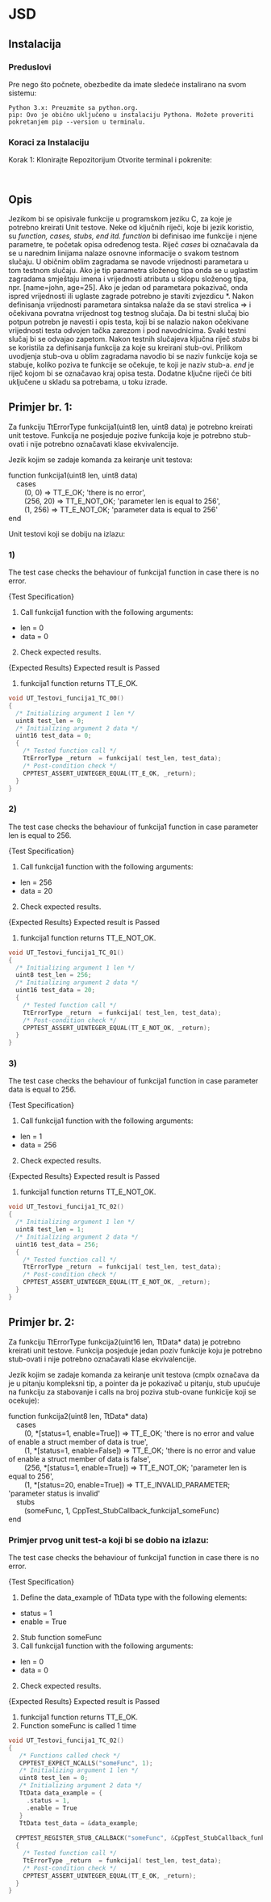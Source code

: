 # JSD

## Instalacija

### Preduslovi

Pre nego što počnete, obezbedite da imate sledeće instalirano na svom sistemu:

```
Python 3.x: Preuzmite sa python.org.
pip: Ovo je obično uključeno u instalaciju Pythona. Možete proveriti pokretanjem pip --version u terminalu.
```

### Koraci za Instalaciju

Korak 1: Klonirajte Repozitorijum
Otvorite terminal i pokrenite:

```


```

## Opis

Jezikom bi se opisivale funkcije u programskom jeziku C, za koje je potrebno kreirati Unit testove. Neke od ključnih riječi, koje bi jezik koristio, su  *function, cases, stubs, end itd. function* bi definisao ime funkcije i njene parametre, te početak opisa određenog testa. Riječ *cases* bi označavala da se u narednim linijama nalaze osnovne informacije o svakom testnom slučaju. U običnim oblim zagradama se navode vrijednosti parametara u tom testnom slučaju. Ako je tip parametra složenog tipa onda se u uglastim zagradama smještaju imena i vrijednosti atributa u sklopu složenog tipa, npr. \[name=john, age=25]. Ako je jedan od parametara pokazivač, onda ispred vrijednosti ili uglaste zagrade potrebno je staviti zvjezdicu *. Nakon definisanja vrijednosti parametara sintaksa nalaže da se stavi strelica => i očekivana povratna vrijednost tog testnog slučaja. Da bi testni slučaj bio potpun potrebn je navesti i opis testa, koji bi se nalazio nakon očekivane vrijednosti testa odvojen tačka zarezom i pod navodnicima. Svaki testni slučaj bi se odvajao zapetom. Nakon testnih slučajeva ključna riječ *stubs* bi se koristila za definisanja funkcija za koje su kreirani stub-ovi. Prilikom uvodjenja stub-ova u oblim zagradama navodio bi se naziv funkcije koja se stabuje, koliko poziva te funkcije se očekuje, te koji je naziv stub-a. *end* je riječ kojom bi se označavao kraj opisa testa. Dodatne ključne riječi će biti uključene u skladu sa potrebama, u toku izrade.  

## Primjer br. 1:
  Za funkciju TtErrorType funkcija1(uint8 len, uint8 data) je potrebno kreirati unit testove. Funkcija ne posjeduje pozive funkcija koje je potrebno stub-ovati i nije potrebno označavati klase ekvivalencije.

Jezik kojim se zadaje komanda za keiranje unit testova: 
  
function funkcija1(uint8 len, uint8 data)  
&nbsp;&nbsp;&nbsp;&nbsp;cases  
&nbsp;&nbsp;&nbsp;&nbsp;&nbsp;&nbsp;&nbsp;&nbsp;(0, 0) => TT_E_OK; 'there is no error',  
&nbsp;&nbsp;&nbsp;&nbsp;&nbsp;&nbsp;&nbsp;&nbsp;(256, 20) => TT_E_NOT_OK; 'parameter len is equal to 256',  
&nbsp;&nbsp;&nbsp;&nbsp;&nbsp;&nbsp;&nbsp;&nbsp;(1, 256) => TT_E_NOT_OK; 'parameter data is equal to 256'      
end 

Unit testovi koji se dobiju na izlazu:

### 1)


The test case checks the behaviour of funkcija1 function in case there is no error.

{Test Specification}
1. Call funkcija1 function with the following arguments:
  * len = 0				
  * data = 0							
 2. Check expected results.

{Expected Results}
 Expected result is Passed
 1. funkcija1 function returns TT_E_OK.


```C
void UT_Testovi_funcija1_TC_00()
{
  /* Initializing argument 1 len */
  uint8 test_len = 0;
  /* Initializing argument 2 data */
  uint16 test_data = 0;
  {
    /* Tested function call */
    TtErrorType _return  = funkcija1( test_len, test_data);
    /* Post-condition check */
    CPPTEST_ASSERT_UINTEGER_EQUAL(TT_E_OK, _return);
  }
}
```

### 2)


The test case checks the behaviour of funkcija1 function in case parameter len is equal to 256.

{Test Specification}
1. Call funkcija1 function with the following arguments:
  * len = 256				
  * data = 20							
2. Check expected results.

{Expected Results}
Expected result is Passed
1. funkcija1 function returns TT_E_NOT_OK.

```C
void UT_Testovi_funcija1_TC_01()
{
  /* Initializing argument 1 len */
  uint8 test_len = 256;
  /* Initializing argument 2 data */
  uint16 test_data = 20;
  {
    /* Tested function call */
    TtErrorType _return  = funkcija1( test_len, test_data);
    /* Post-condition check */
    CPPTEST_ASSERT_UINTEGER_EQUAL(TT_E_NOT_OK, _return);
  }
}
```

### 3)


The test case checks the behaviour of funkcija1 function in case parameter data is equal to 256.

{Test Specification}
1. Call funkcija1 function with the following arguments:
  * len = 1				
  * data = 256						
2. Check expected results.

{Expected Results}
Expected result is Passed
1. funkcija1 function returns TT_E_NOT_OK.

```C
void UT_Testovi_funcija1_TC_02()
{
  /* Initializing argument 1 len */
  uint8 test_len = 1;
  /* Initializing argument 2 data */
  uint16 test_data = 256;
  {
    /* Tested function call */
    TtErrorType _return  = funkcija1( test_len, test_data);
    /* Post-condition check */
    CPPTEST_ASSERT_UINTEGER_EQUAL(TT_E_NOT_OK, _return);
  }
}
```

## Primjer br. 2:
  Za funkciju TtErrorType funkcija2(uint16 len, TtData* data) je potrebno kreirati unit testove. Funkcija posjeduje jedan poziv funkcije koju je potrebno stub-ovati i nije potrebno označavati klase ekvivalencije.

Jezik kojim se zadaje komanda za keiranje unit testova (cmplx označava da je u pitanju kompleksni tip, a pointer da je pokazivač u pitanju, stub upućuje na funkciju za stabovanje i calls na broj poziva stub-ovane funkicije koji se ocekuje):  
  
function funkcija2(uint8 len, TtData* data)  
&nbsp;&nbsp;&nbsp;&nbsp;cases  
&nbsp;&nbsp;&nbsp;&nbsp;&nbsp;&nbsp;&nbsp;&nbsp;(0, *\[status=1, enable=True]) => TT_E_OK; 'there is no error and value of enable a struct member of data is true',  
&nbsp;&nbsp;&nbsp;&nbsp;&nbsp;&nbsp;&nbsp;&nbsp;(1, *\[status=1, enable=False]) => TT_E_OK; 'there is no error and value of enable a struct member of data is false',  
&nbsp;&nbsp;&nbsp;&nbsp;&nbsp;&nbsp;&nbsp;&nbsp;(256, *\[status=1, enable=True]) => TT_E_NOT_OK; 'parameter len is equal to 256',  
&nbsp;&nbsp;&nbsp;&nbsp;&nbsp;&nbsp;&nbsp;&nbsp;(1, *\[status=20, enable=True]) => TT_E_INVALID_PARAMETER; 'parameter status is invalid'   
&nbsp;&nbsp;&nbsp;&nbsp;stubs    
&nbsp;&nbsp;&nbsp;&nbsp;&nbsp;&nbsp;&nbsp;&nbsp;(someFunc, 1, CppTest_StubCallback_funkcija1_someFunc)  
end   

### Primjer prvog unit test-a koji bi se dobio na izlazu:


The test case checks the behaviour of funkcija1 function in case there is no error.

{Test Specification}
1. Define the data_example of TtData type with the following elements:
  * status = 1
  * enable = True
2. Stub function someFunc
1. Call funkcija1 function with the following arguments:
  * len = 0				
  * data = 0							
2. Check expected results.

{Expected Results}
Expected result is Passed
1. funkcija1 function returns TT_E_OK.
2. Function someFunc is called 1 time 

```C
void UT_Testovi_funcija1_TC_02()
{
   /* Functions called check */
   CPPTEST_EXPECT_NCALLS("someFunc", 1);
   /* Initializing argument 1 len */
   uint8 test_len = 0;
   /* Initializing argument 2 data */
   TtData data_example = { 
     .status = 1,
     .enable = True
   }
   TtData test_data = &data_example;
  
  CPPTEST_REGISTER_STUB_CALLBACK("someFunc", &CppTest_StubCallback_funkcija1_someFunc);
  {
    /* Tested function call */
    TtErrorType _return  = funkcija1( test_len, test_data);
    /* Post-condition check */
    CPPTEST_ASSERT_UINTEGER_EQUAL(TT_E_OK, _return);
  }
}
```


 
